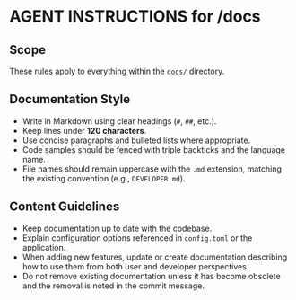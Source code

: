 # AGENT INSTRUCTIONS for /docs

## Scope
These rules apply to everything within the `docs/` directory.

## Documentation Style
- Write in Markdown using clear headings (`#`, `##`, etc.).
- Keep lines under **120 characters**.
- Use concise paragraphs and bulleted lists where appropriate.
- Code samples should be fenced with triple backticks and the language name.
- File names should remain uppercase with the `.md` extension, matching the
  existing convention (e.g., `DEVELOPER.md`).

## Content Guidelines
- Keep documentation up to date with the codebase.
- Explain configuration options referenced in `config.toml` or the application.
- When adding new features, update or create documentation describing how to use
  them from both user and developer perspectives.
- Do not remove existing documentation unless it has become obsolete and the
  removal is noted in the commit message.
